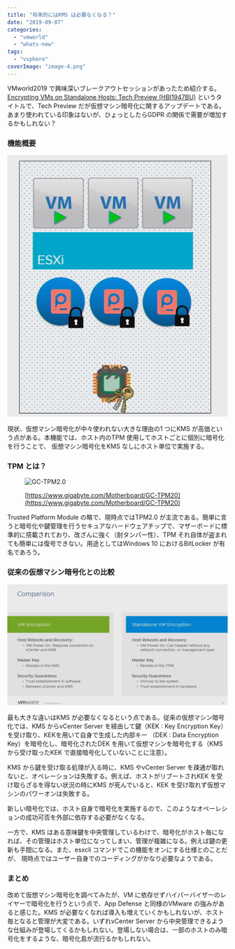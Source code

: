 ```yaml
---
title: "将来的にはKMS は必要なくなる？"
date: "2019-09-07"
categories: 
  - "vmworld"
  - "whats-new"
tags: 
  - "vsphere"
coverImage: "image-4.png"
---
```


VMworld2019 で興味深いブレークアウトセッションがあったため紹介する。[Encrypting VMs on Standalone Hosts: Tech Preview (HBI1947BU)](https://videos.vmworld.com/global/2019/videoplayer/27622) というタイトルで、Tech Preview だが仮想マシン暗号化に関するアップデートである。あまり使われている印象はないが、ひょっとしたらGDPR の関係で需要が増加するかもしれない？

### 機能概要

![](images/image-4.png)

現状、仮想マシン暗号化が中々使われない大きな理由の1 つにKMS が高価という点がある。本機能では、ホスト内のTPM 使用してホストごとに個別に暗号化を行うことで、 仮想マシン暗号化をKMS なしにホスト単位で実施する。

### TPM とは？

<figure>

![GC-TPM2.0](images/2018061310554508_m.png)

<figcaption>

[https://www.gigabyte.com/Motherboard/GC-TPM20](https://www.gigabyte.com/Motherboard/GC-TPM20)

</figcaption>

</figure>

Trusted Platform Module の略で、現時点ではTPM2.0 が主流である。簡単に言うと暗号化や鍵管理を行うセキュアなハードウェアチップで、マザーボードに標準的に搭載されており、改ざんに強く（耐タンパー性）、TPM それ自体が盗まれても簡単には復号できない。用途としてはWindows 10 におけるBitLocker が有名であろう。

### 従来の仮想マシン暗号化との比較

![](images/image-5-1024x561.png)

最も大きな違いはKMS が必要なくなるという点である。従来の仮想マシン暗号化では、KMS からvCenter Server を経由して鍵（KEK : Key Encryption Key）を受け取り、KEKを用いて自身で生成した内部キー （DEK : Data Encryption Key）を暗号化し、暗号化されたDEK を用いて仮想マシンを暗号化する（KMS から受け取ったKEK で直接暗号化していないことに注意）。

KMS から鍵を受け取る処理が入る時に、KMS やvCenter Server を疎通が取れないと、オペレーションは失敗する。例えば、ホストがリブートされKEK を受け取らざるを得ない状況の時にKMS が死んでいると、KEK を受け取れず仮想マシンのパワーオンは失敗する。

新しい暗号化では、ホスト自身で暗号化を実施するので、このようなオペーレションの成功可否を外部に依存する必要がなくなる。

一方で、KMS はある意味鍵を中央管理しているわけで、暗号化がホスト毎になれば、その管理はホスト単位になってしまい、管理が複雑になる。例えば鍵の更新も手間になる。また、esxcli コマンドでこの機能をオンにする仕様とのことだが、 現時点ではユーザー自身でのコーディングがかなり必要なようである。

### まとめ

改めて仮想マシン暗号化を調べてみたが、VM に依存せずハイパーバイザーのレイヤーで暗号化を行うという点で、App Defense と同様のVMware の強みがあると感じた。KMS が必要なくなれば導入も増えていくかもしれないが、ホスト毎となると管理が大変である。いずれvCenter Server から中央管理できるような仕組みが登場してくるかもしれない。登場しない場合は、一部のホストのみ暗号化をするような、暗号化島が流行るかもしれない。
